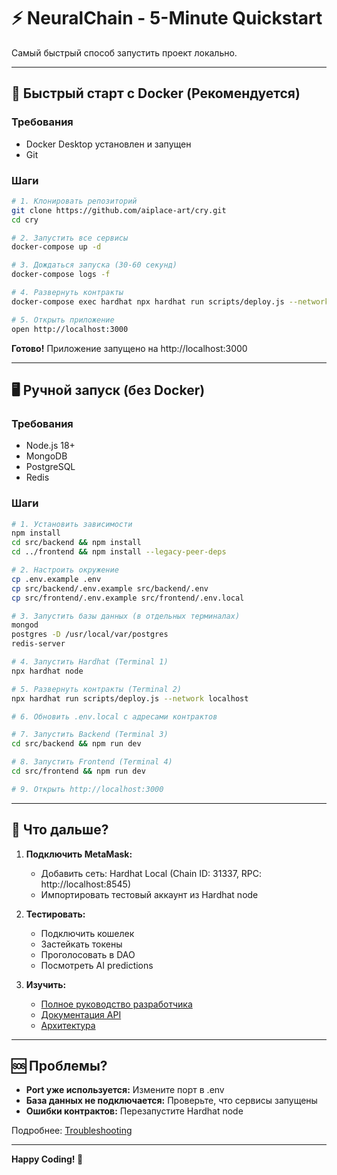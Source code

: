 # ⚡ NeuralChain - 5-Minute Quickstart

Самый быстрый способ запустить проект локально.

---

## 🚀 Быстрый старт с Docker (Рекомендуется)

### Требования
- Docker Desktop установлен и запущен
- Git

### Шаги

```bash
# 1. Клонировать репозиторий
git clone https://github.com/aiplace-art/cry.git
cd cry

# 2. Запустить все сервисы
docker-compose up -d

# 3. Дождаться запуска (30-60 секунд)
docker-compose logs -f

# 4. Развернуть контракты
docker-compose exec hardhat npx hardhat run scripts/deploy.js --network localhost

# 5. Открыть приложение
open http://localhost:3000
```

**Готово!** Приложение запущено на http://localhost:3000

---

## 🖥️ Ручной запуск (без Docker)

### Требования
- Node.js 18+
- MongoDB
- PostgreSQL
- Redis

### Шаги

```bash
# 1. Установить зависимости
npm install
cd src/backend && npm install
cd ../frontend && npm install --legacy-peer-deps

# 2. Настроить окружение
cp .env.example .env
cp src/backend/.env.example src/backend/.env
cp src/frontend/.env.example src/frontend/.env.local

# 3. Запустить базы данных (в отдельных терминалах)
mongod
postgres -D /usr/local/var/postgres
redis-server

# 4. Запустить Hardhat (Terminal 1)
npx hardhat node

# 5. Развернуть контракты (Terminal 2)
npx hardhat run scripts/deploy.js --network localhost

# 6. Обновить .env.local с адресами контрактов

# 7. Запустить Backend (Terminal 3)
cd src/backend && npm run dev

# 8. Запустить Frontend (Terminal 4)
cd src/frontend && npm run dev

# 9. Открыть http://localhost:3000
```

---

## 🎯 Что дальше?

1. **Подключить MetaMask:**
   - Добавить сеть: Hardhat Local (Chain ID: 31337, RPC: http://localhost:8545)
   - Импортировать тестовый аккаунт из Hardhat node

2. **Тестировать:**
   - Подключить кошелек
   - Застейкать токены
   - Проголосовать в DAO
   - Посмотреть AI predictions

3. **Изучить:**
   - [Полное руководство разработчика](DEVELOPMENT_GUIDE.md)
   - [Документация API](docs/api-docs.md)
   - [Архитектура](docs/architecture.md)

---

## 🆘 Проблемы?

- **Port уже используется:** Измените порт в .env
- **База данных не подключается:** Проверьте, что сервисы запущены
- **Ошибки контрактов:** Перезапустите Hardhat node

Подробнее: [Troubleshooting](DEVELOPMENT_GUIDE.md#troubleshooting)

---

**Happy Coding! 🚀**
